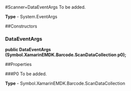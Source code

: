 #Scanner+DataEventArgs
To be added.

**Type** - System.EventArgs

##Constructors
### DataEventArgs 
**public DataEventArgs (Symbol.XamarinEMDK.Barcode.ScanDataCollection p0);**

##Properties

###P0
To be added.

**Type** - Symbol.XamarinEMDK.Barcode.ScanDataCollection


